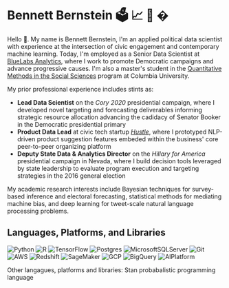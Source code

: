 # Bennett Bernstein 🗳️ 📈 🔵 �

Hello 👋. My name is Bennett Bernstein, I'm an applied political data scientist with experience at the intersection of civic engagement and contemporary machine learning. Today, I'm employed as a Senior Data Scientist at [BlueLabs Analytics](https://bluelabs.com/), where I work to promote Democratic campaigns and advance progressive causes. I'm also a master's student in the [Quantitative Methods in the Social Sciences](https://www.qmss.columbia.edu/) program at Columbia University. 

My prior professional experience includes stints as:
- **Lead Data Scientist** on the *Cory 2020* presidential campaign, where I developed novel targeting and forecasting deliverables informing strategic resource allocation advancing the cadidacy of Senator Booker in the Democratic presidential primary
- **Product Data Lead** at civic tech startup [*Hustle*](https://hustle.com/), where I prototyped NLP-driven product suggestion features embeded within the business' core peer-to-peer organizing platform
- **Deputy State Data & Analytics Director** on the *Hillary for America* presidential campaign in Nevada, where I build decision tools leveraged by state leadership to evaluate program execution and targeting strategies in the 2016 general election

My academic research interests include Bayesian techniques for survey-based inference and electoral forecasting, statistical methods for mediating machine bias, and deep learning for tweet-scale natural language processing problems.

## Languages, Platforms, and Libraries
![Python](https://img.shields.io/badge/python-3670A0?style=for-the-badge&logo=python&logoColor=ffdd54) ![R](https://img.shields.io/badge/r-%23276DC3.svg?style=for-the-badge&logo=r&logoColor=white) ![TensorFlow](https://img.shields.io/badge/TensorFlow-%23FF6F00.svg?style=for-the-badge&logo=TensorFlow&logoColor=white) ![Postgres](https://img.shields.io/badge/postgres-%23316192.svg?style=for-the-badge&logo=postgresql&logoColor=white) ![MicrosoftSQLServer](https://img.shields.io/badge/MS%20SQL%20Sever-CC2927?style=for-the-badge&logo=microsoft%20sql%20server&logoColor=white) ![Git](https://img.shields.io/badge/git-%23F05033.svg?style=for-the-badge&logo=git&logoColor=white) ![AWS](https://img.shields.io/badge/AWS-%23FF9900.svg?style=for-the-badge&logo=amazon-aws&logoColor=white) ![Redshift](https://img.shields.io/badge/Amazon%20Redshift-%23FF9900.svg?style=for-the-badge&logo=amazon-aws&logoColor=white) ![SageMaker](https://img.shields.io/badge/Amazon%20SageMaker-%23FF9900.svg?style=for-the-badge&logo=amazon-aws&logoColor=white) ![GCP](https://img.shields.io/badge/GCP-%234285F4.svg?style=for-the-badge&logo=google-cloud&logoColor=white) ![BigQuery](https://img.shields.io/badge/Goolge%20Cloud%20BigQuery-%234285F4.svg?style=for-the-badge&logo=google-cloud&logoColor=white) ![AIPlatform](https://img.shields.io/badge/Google%20Cloud%20AI%20Platform-%234285F4.svg?style=for-the-badge&logo=google-cloud&logoColor=white)

Other langagues, platforms and libraries: Stan probabalistic programming language
